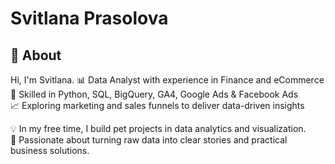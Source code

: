 # Svitlana Prasolova

## 📍 About
Hi, I'm Svitlana. 📊 Data Analyst with experience in Finance and eCommerce  
🐍 Skilled in Python, SQL, BigQuery, GA4, Google Ads & Facebook Ads  
📈 Exploring marketing and sales funnels to deliver data-driven insights  

💡 In my free time, I build pet projects in data analytics and visualization.  
🚀 Passionate about turning raw data into clear stories and practical business solutions.  